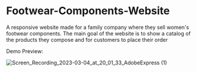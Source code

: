 # Footwear-Components-Website
A responsive website made for a family company where they sell women's footwear components. The main goal of the website is to show a catalog of the products they compose and for customers to place their order

Demo Preview:


![Screen_Recording_2023-03-04_at_20_01_33_AdobeExpress (1)](https://user-images.githubusercontent.com/79590470/222933473-2a6df162-cdea-4be5-bb9b-b13261900496.gif)
